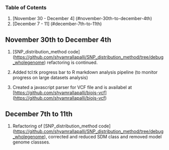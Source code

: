 ### Table of Cotents
1. [November 30 - December 4]  (#november-30th-to-december-4th)
2. [December 7 - 11]  (#december-7th-to-11th)

## November 30th to December 4th

1. [SNP_distribution_method code] (https://github.com/shyamrallapalli/SNP_distribution_method/tree/debug_wholegenome) refactoring is continued.

2. Added tcl:tk progress bar to R markdown analysis pipeline (to monitor progress on large datasets analysis)

3. Created a javascript parser for VCF file and is availabel at [https://github.com/shyamrallapalli/biojs-vcf] (https://github.com/shyamrallapalli/biojs-vcf)

## December 7th to 11th

1. Refactoring of [SNP_distribution_method code] (https://github.com/shyamrallapalli/SNP_distribution_method/tree/debug_wholegenome), corrected and reduced SDM class and removed model genome classses.
